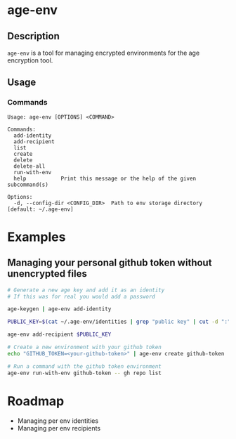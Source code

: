 # age-env

## Description
`age-env` is a tool for managing encrypted environments for the age encryption tool.

## Usage

### Commands
```
Usage: age-env [OPTIONS] <COMMAND>

Commands:
  add-identity   
  add-recipient  
  list           
  create         
  delete         
  delete-all     
  run-with-env   
  help           Print this message or the help of the given subcommand(s)

Options:
  -d, --config-dir <CONFIG_DIR>  Path to env storage directory [default: ~/.age-env]
```
# Examples

## Managing your personal github token without unencrypted files

```sh
# Generate a new age key and add it as an identity
# If this was for real you would add a password

age-keygen | age-env add-identity

PUBLIC_KEY=$(cat ~/.age-env/identities | grep "public key" | cut -d ":" -f 2 | tr -d " ")

age-env add-recipient $PUBLIC_KEY

# Create a new environment with your github token
echo "GITHUB_TOKEN=<your-github-token>" | age-env create github-token

# Run a command with the github token environment
age-env run-with-env github-token -- gh repo list

```

# Roadmap

- Managing per env identities
- Managing per env recipients
